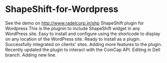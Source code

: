 # ShapeShift-for-Wordpress
See the demo on http://www.radelcorp.in/shp
ShapeShift plugin for Wordpress
This is the plugnin to include ShapeShift widget in any WordPress site.
Easy to install and configure using the shortcode to display on any location of the WordPress site.
Ready to install as a plugin. Successfully integrated on clients' sites. Adding more features to the plugin.
Recently updated the plugin to interact with the CoinCap API. 
Editing in Dell branch. Adding new line.
